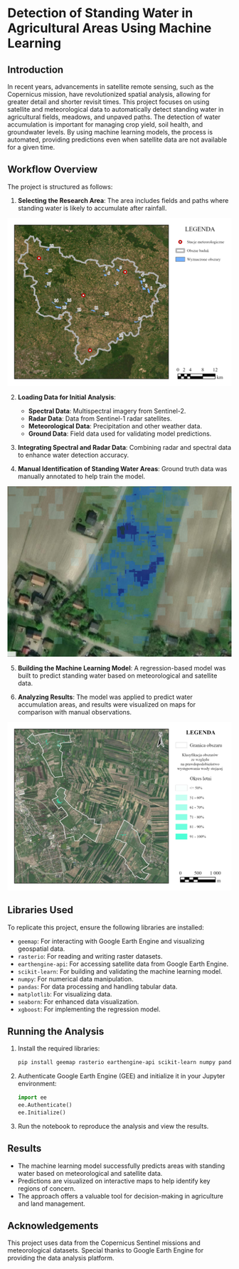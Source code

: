 # Detection of Standing Water in Agricultural Areas Using Machine Learning

## Introduction

In recent years, advancements in satellite remote sensing, such as the Copernicus mission, have revolutionized spatial analysis, allowing for greater detail and shorter revisit times. This project focuses on using satellite and meteorological data to automatically detect standing water in agricultural fields, meadows, and unpaved paths. The detection of water accumulation is important for managing crop yield, soil health, and groundwater levels. By using machine learning models, the process is automated, providing predictions even when satellite data are not available for a given time.

## Workflow Overview

The project is structured as follows:

1. **Selecting the Research Area**: The area includes fields and paths where standing water is likely to accumulate after rainfall.

![Research area with selected subareas](img/Pict1.png)
   
2. **Loading Data for Initial Analysis**: 
   - **Spectral Data**: Multispectral imagery from Sentinel-2.
   - **Radar Data**: Data from Sentinel-1 radar satellites.
   - **Meteorological Data**: Precipitation and other weather data.
   - **Ground Data**: Field data used for validating model predictions.

3. **Integrating Spectral and Radar Data**: Combining radar and spectral data to enhance water detection accuracy.

4. **Manual Identification of Standing Water Areas**: Ground truth data was manually annotated to help train the model.

![Manually detected standing water area](img/Pict2.png)

5. **Building the Machine Learning Model**: A regression-based model was built to predict standing water based on meteorological and satellite data.

6. **Analyzing Results**: The model was applied to predict water accumulation areas, and results were visualized on maps for comparison with manual observations.

![Sample of research results for several areas from the summer season](img/Pict3.png)

## Libraries Used

To replicate this project, ensure the following libraries are installed:

- `geemap`: For interacting with Google Earth Engine and visualizing geospatial data.
- `rasterio`: For reading and writing raster datasets.
- `earthengine-api`: For accessing satellite data from Google Earth Engine.
- `scikit-learn`: For building and validating the machine learning model.
- `numpy`: For numerical data manipulation.
- `pandas`: For data processing and handling tabular data.
- `matplotlib`: For visualizing data.
- `seaborn`: For enhanced data visualization.
- `xgboost`: For implementing the regression model.

## Running the Analysis

1. Install the required libraries:
    ```bash
    pip install geemap rasterio earthengine-api scikit-learn numpy pandas matplotlib seaborn xgboost
    ```

2. Authenticate Google Earth Engine (GEE) and initialize it in your Jupyter environment:
    ```python
    import ee
    ee.Authenticate()
    ee.Initialize()
    ```

3. Run the notebook to reproduce the analysis and view the results.

## Results

- The machine learning model successfully predicts areas with standing water based on meteorological and satellite data.
- Predictions are visualized on interactive maps to help identify key regions of concern.
- The approach offers a valuable tool for decision-making in agriculture and land management.

## Acknowledgements

This project uses data from the Copernicus Sentinel missions and meteorological datasets. Special thanks to Google Earth Engine for providing the data analysis platform.
